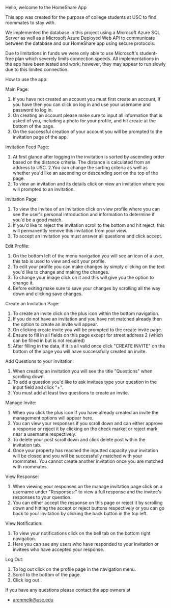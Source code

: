 Hello, welcome to the HomeShare App

This app was created for the purpose of college students at USC to find roommates to stay with. 

We implemented the database in this project using a Microsoft Azure SQL Server as well as a Microsoft Azure Deployed Web API to communicate between the database and our HomeShare app using secure protocols. 

Due to limitations in funds we were only able to use Microsoft's student-free plan which severely limits connection speeds. All implementations in the app have been tested and work; however, they may appear to run slowly due to this limited connection.  

How to use the app: 

Main Page:
1. If you have not created an account you must first create an account, if you have then you can click on log in and use your username and password to log in. 
2. On creating an account please make sure to input all information that is asked of you, including a photo for your profile, and hit create at the bottom of the page. 
3. On the successful creation of your account you will be prompted to the invitation page of the app. 

Invitation Feed Page:
1. At first glance after logging in the invitation is sorted by ascending order based on the distance criteria. The distance is calculated from an address to USC. 
2.You can change the sorting criteria as well as whether you'd like an ascending or descending sort on the top of the page. 
3. To view an invitation and its details click on view an invitation where you will prompted to an invitation.

Invitation Page:
1. To view the invitee of an invitation click on view profile where you can see the user's personal introduction and information to determine if you'd be a good match.
2. If you'd like to reject the invitation scroll to the bottom and hit reject, this will permanently remove this invitation from your view.  
3. To accept an invitation you must answer all questions and click accept. 

Edit Profile:
1. On the bottom left of the menu navigation you will see an icon of a user, this tab is used to view and edit your profile. 
2. To edit your profile you can make changes by simply clicking on the text you'd like to change and making the changes. 
3. To change your image click on it and this will give you the option to change it. 
4. Before exiting make sure to save your changes by scrolling all the way down and clicking save changes. 

Create an Invitation Page:
1. To create an invite click on the plus icon within the bottom navigation. 
2. If you do not have an invitation and you have not matched already then the option to create an invite will appear. 
3. On clicking create invite you will be prompted to the create invite page. 
4. Ensure to fill in all fields on this page except for street address 2 (which can be filled in but is not required)
5. After filling in the data, if it is all valid once click "CREATE INVITE" on the bottom of the page you will have successfully created an invite. 

Add Questions to your invitation: 
1. When creating an invitation you will see the title "Questions" when scrolling down. 
2. To add a question you'd like to ask invitees type your question in the input field and click "+". 
3. You must add at least two questions to create an invite. 

Manage Invite: 
1. When you click the plus icon if you have already created an invite the management options will appear here. 
2. You can view your responses if you scroll down and can either approve a response or reject it by clicking on the check market or reject mark near a username respectively. 
3. To delete your post scroll down and click delete post within the invitation tab. 
4. Once your property has reached the inputted capacity your invitation will be closed and you will be successfully matched with your roommates. You cannot create another invitation once you are matched with roommates. 

View Response:
1. When viewing your responses on the manage invitation page click on a username under "Responses:" to view a full response and the invitee's responses to your question. 
2. You can either accept the response on this page or reject it by scrolling down and hitting the accept or reject buttons respectively or you can go back to your invitation by clicking the back button in the top left. 

View Notification: 
1. To view your notifications click on the bell tab on the bottom right navigation. 
2. Here you can see any users who have responded to your invitation or invitees who have accepted your response. 

Log Out: 
1. To log out click on the profile page in the navigation menu. 
2. Scroll to the bottom of the page. 
3. Click log out . 

If you have any questions please contact the app owners at 
- arenmelk@usc.edu